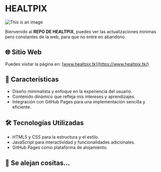 # HEALTPIX

![This is an image](https://i.ibb.co/T0gxrWD/cat-png.webp)

Bienvenido al **REPO DE HEALTPIX**, puedes ver las actualizaciones minimas pero constantes de la web, para que no entre en abandono.

## 🌐 Sitio Web

Puedes visitar la página en: [www.healtpix.tk](https://www.healtpix.tk/)

## 🚀 Características

- Diseño minimalista y enfoque en la experiencia del usuario.
- Contenido dinámico que refleja mis intereses y aprendizajes.
- Integración con GitHub Pages para una implementación sencilla y eficiente.

## 🛠️ Tecnologías Utilizadas

- HTML5 y CSS para la estructura y el estilo.
- JavaScript para interactividad y funcionalidades adicionales.
- GitHub Pages como plataforma de alojamiento.

## 👾 Se alejan cositas...
